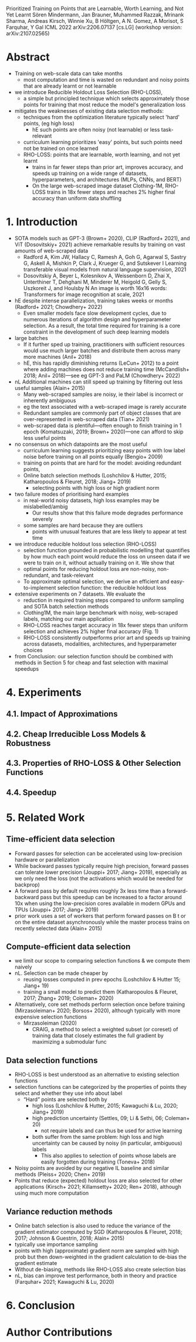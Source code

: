 Prioritized Training
  on Points that are Learnable, Worth Learning, and Not Yet Learnt
Sören Mindermann, Jan Brauner, Muhammed Razzak, Mrinank Sharma, Andreas Kirsch,
  Winnie Xu, B Höltgen, A N. Gomez, A Morisot, S Farquhar, Y Gal
ICML 2022 arXiv:2206.07137 [cs.LG] (workshop version: arXiv:2107.02565)

# Abstract

* Training on web-scale data can take months
  * most computation and time is wasted on redundant and noisy points that are
    already learnt or not learnable
* we introduce Reducible Holdout Loss Selection (RHO-LOSS),
  * a simple but principled technique which
    selects approximately those points for training
    that most reduce the model's generalization loss
* mitigates the weaknesses of existing data selection methods:
  * techniques from the optimization literature typically select 'hard' points,
    (eg high loss)
    * hE such points are often noisy (not learnable) or less task-relevant
  * curriculum learning prioritizes 'easy' points, but such points
    need not be trained on once learned
  * RHO-LOSS: points that are learnable, worth learning, and not yet learnt
    * trains in far fewer steps than prior art, improves accuracy, and speeds
      up training
      on a wide range of datasets, hyperparameters, and
      architectures (MLPs, CNNs, and BERT)
    * On the large web-scraped image dataset Clothing-1M,
      RHO-LOSS trains in 18x fewer steps and reaches
      2% higher final accuracy than uniform data shuffling

# 1. Introduction

* SOTA models such as
  GPT-3 (Brown+ 2020), CLIP (Radford+ 2021), and ViT (Dosovitskiy+ 2021)
  achieve remarkable results by training on vast amounts of web-scraped data
  * Radford A, Kim JW, Hallacy C, Ramesh A, Goh G, Agarwal S, Sastry G,
      Askell A, Mishkin P, Clark J, Krueger G, and Sutskever I
    Learning transferable visual models from natural language supervision,
    2021
  * Dosovitskiy A, Beyer L, Kolesnikov A, Weissenborn D, Zhai X, Unterthiner T,
      Dehghani M, Minderer M, Heigold G, Gelly S, Uszkoreit J, and Houlsby N
    An image is worth 16x16 words: Transformers for image recognition at scale,
    2021
* hE despite intense parallelization, training takes weeks or months
  (Radford+ 2021; Chowdhery+ 2022)
  * Even smaller models face slow development cycles, due to numerous
    iterations of algorithm design and hyperparameter selection. As a result,
    the total time required for training is a core constraint in the
    development of such deep learning models
* large batches
  * If it further sped up training, practitioners with sufficient resources
    would use much larger batches and distribute them across many more machines
    (Anil+ 2018)
  * hE, this has rapidly diminishing returns (LeCun+ 2012)
    to a point where adding machines does not reduce training time
    (McCandlish+ 2018; Anil+ 2018)—see eg GPT-3 and PaLM (Chowdhery+ 2022)
* nL Additional machines can still speed up training
  by filtering out less useful samples (Alain+ 2015)
  * Many web-scraped samples are noisy, ie their
    label is incorrect or inherently ambiguous
  * eg the text associated with a web-scraped image is rarely accurate
  * Redundant samples are commonly part of object classes that are
    over-represented in web-scraped data (Tian+ 2021)
  * web-scraped data is plentiful—often enough to finish training in 1 epoch
    (Komatsuzaki, 2019; Brown+ 2020)—one can afford to skip less useful points
* no consensus on which datapoints are the most useful
  * curriculum learning suggests prioritizing easy points with low label noise
    before training on all points equally (Bengio+ 2009)
  * training on points that are hard for the model: avoiding redundant points,
  * Online batch selection methods
    (Loshchilov & Hutter, 2015; Katharopoulos & Fleuret, 2018; Jiang+ 2019)
    * selecting points with high loss or high gradient norm
* two failure modes of prioritising hard examples
  * in real-world noisy datasets, high loss examples may be mislabelled/ambig
    * Our results show that this failure mode degrades performance severely
  * some samples are hard because they are outliers
    * points with unusual features that are less likely to appear at test time
* we introduce reducible holdout loss selection (RHO-LOSS)
  * selection function grounded in probabilistic modelling that
    quantifies by how much each point would reduce the loss on unseen data if
    we were to train on it, without actually training on it. We show that
  * optimal points for reducing holdout loss are
    non-noisy, non-redundant, and task-relevant
  * To approximate optimal selection, we derive an efficient and
    easy-to-implement selection function: the reducible holdout loss
* extensive experiments on 7 datasets. We evaluate the
  * reduction in required training steps
    compared to uniform sampling and SOTA batch selection methods
  * Clothing1M, the main large benchmark with noisy, web-scraped labels,
    matching our main application
  * RHO-LOSS reaches target accuracy in 18x fewer steps than uniform selection
    and achieves 2% higher final accuracy (Fig. 1)
  * RHO-LOSS consistently outperforms prior art and speeds up training across
    datasets, modalities, architectures, and hyperparameter choices
* from Conclusion: our selection function should be combined with methods in
  Section 5 for cheap and fast selection with maximal speedups

# 4. Experiments

## 4.1. Impact of Approximations

## 4.2. Cheap Irreducible Loss Models & Robustness

## 4.3. Properties of RHO-LOSS & Other Selection Functions

## 4.4. Speedup

# 5. Related Work

## Time-efficient data selection

* Forward passes for selection can be accelerated using low-precision hardware
  or parallelization
* While backward passes typically require high precision, forward passes can
  tolerate lower precision (Jouppi+ 2017; Jiang+ 2019), especially as we only
  need the loss (not the activations which would be needed for backprop)
* A forward pass by default requires roughly 3x less time than a
  forward-backward pass but this speedup can be increased to a factor around
  10x when using the low-precision cores available in modern GPUs and TPUs
  (Jouppi+ 2017; Jiang+ 2019)
* prior work uses
  a set of workers that perform forward passes on B t or on the entire dataset
  asynchronously while
  the master process trains on recently selected data (Alain+ 2015)

## Compute-efficient data selection

* we limit our scope to comparing selection functions & we compute them naively
* nL. Selection can be made cheaper by
  * reusing losses computed in prev epochs (Loshchilov & Hutter 15; Jiang+ 19)
  * training a small model to predict them
    (Katharopoulos & Fleuret, 2017; Zhang+ 2019; Coleman+ 2020)
* Alternatively, core set methods perform selection once before training
  (Mirzasoleiman+ 2020; Borsos+ 2020),
  although typically with more expensive selection functions
  * Mirzasoleiman (2020)
    * CRAIG, a method to select a weighted subset (or coreset) of training data
      that closely estimates the full gradient by maximizing a submodular func

## Data selection functions

* RHO-LOSS is best understood as an alternative to existing selection functions
* selection functions can be categorized
  by the properties of points they select and whether they use info about label
  * “Hard” points are selected both by
    * high loss (Loshchilov & Hutter, 2015; Kawaguchi & Lu, 2020; Jiang+ 2019)
    * high prediction uncertainty (Settles, 09; Li & Sethi, 06; Coleman+ 20)
      * not require labels and can thus be used for active learning
    * both suffer from the same problem: high loss and high uncertainty
      can be caused by noisy (in particular, ambiguous) labels
      * This also applies to selection of points whose labels are easily
        forgotten during training (Toneva+ 2018)
* Noisy points are avoided by our negative IL baseline and similar methods
  (Pleiss+ 2020; Chen+ 2019)
* Points that reduce (expected) holdout loss are also selected for other
  applications (Kirsch+ 2021; Killamsetty+ 2020; Ren+ 2018), although using
  much more computation

## Variance reduction methods

* Online batch selection is also used
  to reduce the variance of the gradient estimator computed by SGD
  (Katharopoulos & Fleuret, 2018; 2017; Johnson & Guestrin, 2018; Alain+ 2015)
* typically use importance sampling
* points with high (approximate) gradient norm are sampled with high prob
  but then down-weighted in the gradient calculation to de-bias the
  gradient estimate
* Without de-biasing, methods like RHO-LOSS also create selection bias
* nL, bias can improve test performance, both in theory and practice
  (Farquhar+ 2021; Kawaguchi & Lu, 2020)

# 6. Conclusion

# Author Contributions
